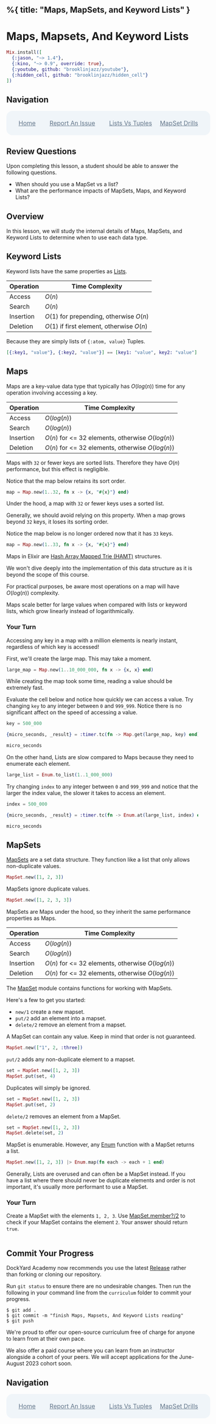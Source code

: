 %{
  title: "Maps, MapSets, and Keyword Lists"
}
---
# Maps, Mapsets, And Keyword Lists

```elixir
Mix.install([
  {:jason, "~> 1.4"},
  {:kino, "~> 0.9", override: true},
  {:youtube, github: "brooklinjazz/youtube"},
  {:hidden_cell, github: "brooklinjazz/hidden_cell"}
])
```

## Navigation

<div style="display: flex; align-items: center; width: 100%; justify-content: space-between; font-size: 1rem; color: #61758a; background-color: #f0f5f9; height: 4rem; padding: 0 1rem; border-radius: 1rem;">
<div style="display: flex;">
<i class="ri-home-fill"></i>
<a style="display: flex; color: #61758a; margin-left: 1rem;" href="../start.livemd">Home</a>
</div>
<div style="display: flex;">
<i class="ri-bug-fill"></i>
<a style="display: flex; color: #61758a; margin-left: 1rem;" href="https://github.com/DockYard-Academy/curriculum/issues/new?assignees=&labels=&template=issue.md&title=Maps, Mapsets, And Keyword Lists">Report An Issue</a>
</div>
<div style="display: flex;">
<i class="ri-arrow-left-fill"></i>
<a style="display: flex; color: #61758a; margin-left: 1rem;" href="../reading/lists_vs_tuples.livemd">Lists Vs Tuples</a>
</div>
<div style="display: flex;">
<a style="display: flex; color: #61758a; margin-right: 1rem;" href="../exercises/mapset_drills.livemd">MapSet Drills</a>
<i class="ri-arrow-right-fill"></i>
</div>
</div>

## Review Questions

Upon completing this lesson, a student should be able to answer the following questions.

* When should you use a MapSet vs a list?
* What are the performance impacts of MapSets, Maps, and Keyword Lists?

## Overview

In this lesson, we will study the internal details of Maps, MapSets, and Keyword Lists to determine when to use each data type.

## Keyword Lists

Keyword lists have the same properties as [Lists](lists_vs_tuples.livemd).

| Operation | Time Complexity                           |
| --------- | ----------------------------------------- |
| Access    | $O(n)$                                    |
| Search    | $O(n)$                                    |
| Insertion | $O(1)$ for prepending, otherwise $O(n)$   |
| Deletion  | $O(1)$ if first element, otherwise $O(n)$ |

Because they are simply lists of `{:atom, value}` Tuples.

```elixir
[{:key1, "value"}, {:key2, "value"}] == [key1: "value", key2: "value"]
```

## Maps

Maps are a key-value data type that typically has $O(log(n))$ time for any operation involving accessing a key.

| Operation | Time Complexity                                  |
| --------- | ------------------------------------------------ |
| Access    | $O(log(n))$                                      |
| Search    | $O(log(n))$                                      |
| Insertion | $O(n)$ for <= 32 elements, otherwise $O(log(n))$ |
| Deletion  | $O(n)$ for <= 32 elements, otherwise $O(log(n))$ |

<!-- livebook:{"break_markdown":true} -->

Maps with `32` or fewer keys are sorted lists. Therefore they have $O(n)$ performance, but this effect is negligible.

Notice that the map below retains its sort order.

```elixir
map = Map.new(1..32, fn x -> {x, "#{x}"} end)
```

Under the hood, a map with `32` or fewer keys uses a sorted list.

Generally, we should avoid relying on this property. When a map grows beyond `32` keys, it loses its sorting order.

Notice the map below is no longer ordered
now that it has `33` keys.

```elixir
map = Map.new(1..33, fn x -> {x, "#{x}"} end)
```

Maps in Elixir are [Hash Array Mapped Trie (HAMT)](https://en.wikipedia.org/wiki/Hash_array_mapped_trie) structures.

We won't dive deeply into the implementation of this data structure as it is beyond the scope of this course.

For practical purposes, be aware most operations on a map will have $O(log(n))$ complexity.

Maps scale better for large values when compared with lists or keyword lists, which grow linearly instead of logarithmically.

<!-- livebook:{"break_markdown":true} -->

### Your Turn

Accessing any key in a map with a million elements is nearly instant, regardless of which key is accessed!

First, we'll create the large map. This may take a moment.

```elixir
large_map = Map.new(1..10_000_000, fn x -> {x, x} end)
```

While creating the map took some time, reading a value should be extremely fast.

Evaluate the cell below and notice how quickly we can access a value. Try changing `key` to any integer between `0` and `999_999`. Notice there is no significant affect on the speed of accessing a value.

```elixir
key = 500_000

{micro_seconds, _result} = :timer.tc(fn -> Map.get(large_map, key) end)

micro_seconds
```

On the other hand, Lists are slow compared to Maps because they need to enumerate each element.

```elixir
large_list = Enum.to_list(1..1_000_000)
```

Try changing `index` to any integer between `0` and `999_999` and notice that the larger the index value, the slower it takes to access an element.

```elixir
index = 500_000

{micro_seconds, _result} = :timer.tc(fn -> Enum.at(large_list, index) end)

micro_seconds
```

## MapSets

[MapSets](https://hexdocs.pm/elixir/MapSet.html) are a set data structure. They function like a list that only allows non-duplicate values.

```elixir
MapSet.new([1, 2, 3])
```

MapSets ignore duplicate values.

```elixir
MapSet.new([1, 2, 3, 3])
```

MapSets are Maps under the hood, so they inherit the same performance properties as Maps.

| Operation | Time Complexity                                  |
| --------- | ------------------------------------------------ |
| Access    | $O(log(n))$                                      |
| Search    | $O(log(n))$                                      |
| Insertion | $O(n)$ for <= 32 elements, otherwise $O(log(n))$ |
| Deletion  | $O(n)$ for <= 32 elements, otherwise $O(log(n))$ |

<!-- livebook:{"break_markdown":true} -->

The [MapSet](https://hexdocs.pm/elixir/MapSet.html) module contains functions for working with MapSets.

Here's a few to get you started:

* `new/1` create a new mapset.
* `put/2` add an element into a mapset.
* `delete/2` remove an element from a mapset.

<!-- livebook:{"break_markdown":true} -->

A MapSet can contain any value. Keep in mind that order is not
guaranteed.

```elixir
MapSet.new(["1", 2, :three])
```

`put/2` adds any non-duplicate element to a mapset.

```elixir
set = MapSet.new([1, 2, 3])
MapSet.put(set, 4)
```

Duplicates will simply be ignored.

```elixir
set = MapSet.new([1, 2, 3])
MapSet.put(set, 2)
```

`delete/2` removes an element from a MapSet.

```elixir
set = MapSet.new([1, 2, 3])
MapSet.delete(set, 2)
```

MapSet is enumerable. However, any [Enum](https://hexdocs.pm/elixir/Enum.html) function with a MapSet returns a list.

```elixir
MapSet.new([1, 2, 3]) |> Enum.map(fn each -> each + 1 end)
```

Generally, Lists are overused and can often be a MapSet instead. If you have a list
where there should never be duplicate elements and order is not important, it's usually more performant to use a MapSet.

<!-- livebook:{"break_markdown":true} -->

### Your Turn

Create a MapSet with the elements `1, 2, 3`. Use [MapSet.member?/2](https://hexdocs.pm/elixir/MapSet.html#member?/2) to check if your MapSet contains
the element `2`. Your answer should return `true`.

```elixir

```

## Commit Your Progress

DockYard Academy now recommends you use the latest [Release](https://github.com/DockYard-Academy/curriculum/releases) rather than forking or cloning our repository.

Run `git status` to ensure there are no undesirable changes.
Then run the following in your command line from the `curriculum` folder to commit your progress.

```
$ git add .
$ git commit -m "finish Maps, Mapsets, And Keyword Lists reading"
$ git push
```

We're proud to offer our open-source curriculum free of charge for anyone to learn from at their own pace.

We also offer a paid course where you can learn from an instructor alongside a cohort of your peers.
We will accept applications for the June-August 2023 cohort soon.

## Navigation

<div style="display: flex; align-items: center; width: 100%; justify-content: space-between; font-size: 1rem; color: #61758a; background-color: #f0f5f9; height: 4rem; padding: 0 1rem; border-radius: 1rem;">
<div style="display: flex;">
<i class="ri-home-fill"></i>
<a style="display: flex; color: #61758a; margin-left: 1rem;" href="../start.livemd">Home</a>
</div>
<div style="display: flex;">
<i class="ri-bug-fill"></i>
<a style="display: flex; color: #61758a; margin-left: 1rem;" href="https://github.com/DockYard-Academy/curriculum/issues/new?assignees=&labels=&template=issue.md&title=Maps, Mapsets, And Keyword Lists">Report An Issue</a>
</div>
<div style="display: flex;">
<i class="ri-arrow-left-fill"></i>
<a style="display: flex; color: #61758a; margin-left: 1rem;" href="../reading/lists_vs_tuples.livemd">Lists Vs Tuples</a>
</div>
<div style="display: flex;">
<a style="display: flex; color: #61758a; margin-right: 1rem;" href="../exercises/mapset_drills.livemd">MapSet Drills</a>
<i class="ri-arrow-right-fill"></i>
</div>
</div>

